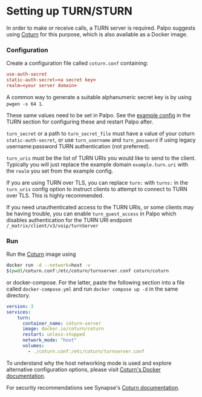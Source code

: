 # Setting up TURN/STURN

In order to make or receive calls, a TURN server is required. Palpo suggests
using [Coturn](https://github.com/coturn/coturn) for this purpose, which is also
available as a Docker image.

### Configuration

Create a configuration file called `coturn.conf` containing:

```conf
use-auth-secret
static-auth-secret=<a secret key>
realm=<your server domain>
```

A common way to generate a suitable alphanumeric secret key is by using `pwgen
-s 64 1`.

These same values need to be set in Palpo. See the [example
config](configuration/examples.md) in the TURN section for configuring these and
restart Palpo after.

`turn_secret` or a path to `turn_secret_file` must have a value of your
coturn `static-auth-secret`, or use `turn_username` and `turn_password`
if using legacy username:password TURN authentication (not preferred).

`turn_uris` must be the list of TURN URIs you would like to send to the client.
Typically you will just replace the example domain `example.turn.uri` with the
`realm` you set from the example config.

If you are using TURN over TLS, you can replace `turn:` with `turns:` in the
`turn_uris` config option to instruct clients to attempt to connect to
TURN over TLS. This is highly recommended.

If you need unauthenticated access to the TURN URIs, or some clients may be
having trouble, you can enable `turn_guest_access` in Palpo which disables
authentication for the TURN URI endpoint `/_matrix/client/v3/voip/turnServer`

### Run

Run the [Coturn](https://hub.docker.com/r/coturn/coturn) image using

```bash
docker run -d --network=host -v
$(pwd)/coturn.conf:/etc/coturn/turnserver.conf coturn/coturn
```

or docker-compose. For the latter, paste the following section into a file
called `docker-compose.yml` and run `docker compose up -d` in the same
directory.

```yml
version: 3
services:
    turn:
      container_name: coturn-server
      image: docker.io/coturn/coturn
      restart: unless-stopped
      network_mode: "host"
      volumes:
        - ./coturn.conf:/etc/coturn/turnserver.conf
```

To understand why the host networking mode is used and explore alternative
configuration options, please visit [Coturn's Docker
documentation](https://github.com/coturn/coturn/blob/master/docker/coturn/README.md).

For security recommendations see Synapse's [Coturn
documentation](https://element-hq.github.io/synapse/latest/turn-howto.html).
